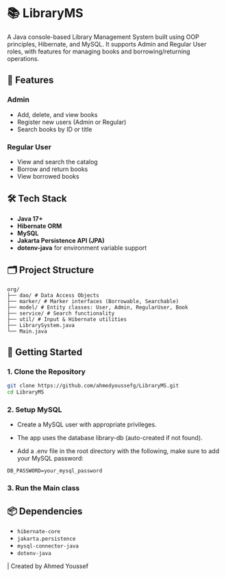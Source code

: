 # 📚 LibraryMS

A Java console-based Library Management System built using OOP principles, Hibernate, and MySQL. It supports Admin and Regular User roles, with features for managing books and borrowing/returning operations.

## 🔧 Features

### Admin
- Add, delete, and view books
- Register new users (Admin or Regular)
- Search books by ID or title

### Regular User
- View and search the catalog
- Borrow and return books
- View borrowed books

## 🛠️ Tech Stack

- **Java 17+**
- **Hibernate ORM**
- **MySQL**
- **Jakarta Persistence API (JPA)**
- **dotenv-java** for environment variable support

## 🗂 Project Structure

```
org/
├── dao/ # Data Access Objects
├── marker/ # Marker interfaces (Borrowable, Searchable)
├── model/ # Entity classes: User, Admin, RegularUser, Book
├── service/ # Search functionality
├── util/ # Input & Hibernate utilities
├── LibrarySystem.java
└── Main.java
```


## 🧪 Getting Started

### 1. Clone the Repository

```bash
git clone https://github.com/ahmedyoussefg/LibraryMS.git
cd LibraryMS
```

### 2. Setup MySQL
- Create a MySQL user with appropriate privileges.

- The app uses the database library-db (auto-created if not found).

- Add a .env file in the root directory with the following, make sure to add your MySQL password:
```
DB_PASSWORD=your_mysql_password
```
### 3. Run the Main class

## 📦 Dependencies
- `hibernate-core`
- `jakarta.persistence`
- `mysql-connector-java`
- `dotenv-java`

| Created by Ahmed Youssef